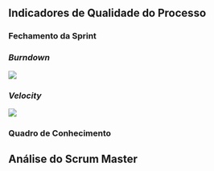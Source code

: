 
## Indicadores de Qualidade do Processo


### Fechamento da Sprint


### _Burndown_

![](https://github.com/fga-eps-mds/2019.1-hubcare-docs/blob/master/docs/sprint/images/sprint-4-burndown.png?raw=true)


### _Velocity_

![](https://github.com/fga-eps-mds/2019.1-hubcare-docs/blob/master/docs/sprint/images/sprint-4-velocity.png?raw=true)



### Quadro de Conhecimento


## Análise do Scrum Master

